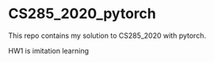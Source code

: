 # CS285_2020_pytorch
This repo contains my solution to CS285_2020 with pytorch.

HW1 is imitation learning
